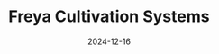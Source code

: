 ---  
layout: startup_page  
title: "Freya Cultivation Systems"  
id: "freyacultivation.com"  
permalink: "/freyacultivationsystemsfreyacultivation.com12162024/"  
website: "https://www.freyacultivation.com/"  
funding_round: "Seed"  
funding_amount: "€500K"  
investors: "Coinvest Capital, BSV Ventures, Sofigama, Zunami Oy"  
about: "Freya Cultivation Systems increases greenhouse productivity through innovative cultivation methods. Their flagship product, the Aeroframe, doubles usable cultivation area and triples profits by reducing per-plant costs. This technology utilizes a fog-based system to achieve higher yields for various crops."  
markets: "Agritech, Vertical Farming, Leafy greens, Sustainable, Environment friendly, Circular economy, Agriculture, Cleantech"  
hq: "Kaunas, Kaunas County, Lithuania"  
founded_year: "2019"  
linkedin: "https://www.linkedin.com/company/freyacultivation"  
twitter: ""  
instagram: ""  
facebook: ""  
crunchbase: "https://www.crunchbase.com/organization/baltic-freya?utm_source=linkedin&utm_medium=referral&utm_campaign=linkedin_companies&utm_content=profile_cta_anon&trk=funding_crunchbase"  
pitchbook: ""  

date_display: "16-Dec-2024"  
date: "2024-12-16"

# SEO Optimization  
meta_title: "Freya Cultivation Systems - Seed Funding (€500K)"  
meta_description: "Freya Cultivation Systems, Freya Cultivation Systems increases greenhouse productivity through innovative cultivation methods. Their flagship product, the Aeroframe, doubles usa..."  
meta_keywords: "Freya Cultivation Systems, Agritech, Vertical Farming, Leafy greens, Sustainable, Environment friendly, Circular economy, Agriculture, Cleantech, Seed funding"  
canonical_url: "https://startup.projectstartups.com/freyacultivationsystemsfreyacultivation.com12162024/"  
---